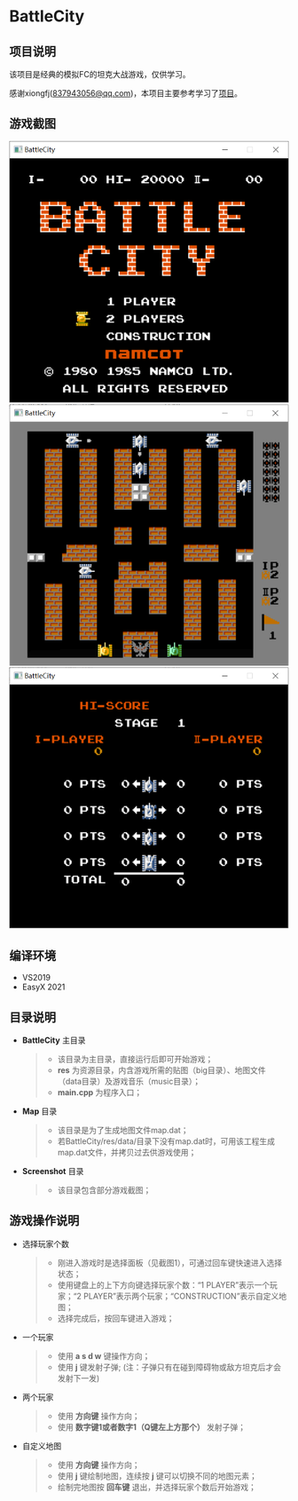 # BattleCity

## 项目说明

该项目是经典的模拟FC的坦克大战游戏，仅供学习。

感谢xiongfj(837943056@qq.com)，本项目主要参考学习了[项目](https://codebus.cn/xiongfj/fc-tank)。  

## 游戏截图
![游戏截图1](https://github.com/eppesh/BattleCity/blob/main/Screenshot/pic_1.png)  
![游戏截图2](https://github.com/eppesh/BattleCity/blob/main/Screenshot/pic_2.png) 
![游戏截图3](https://github.com/eppesh/BattleCity/blob/main/Screenshot/pic_3.png) 

## 编译环境

- VS2019
- EasyX 2021  

## 目录说明

- **BattleCity** 主目录

  > - 该目录为主目录，直接运行后即可开始游戏；
  > - **res** 为资源目录，内含游戏所需的贴图（big目录）、地图文件（data目录）及游戏音乐（music目录）；
  > - **main.cpp** 为程序入口；

- **Map** 目录

  > - 该目录是为了生成地图文件map.dat；
  > - 若BattleCity/res/data/目录下没有map.dat时，可用该工程生成map.dat文件，并拷贝过去供游戏使用；

- **Screenshot** 目录

  > - 该目录包含部分游戏截图；  
  
## 游戏操作说明

- 选择玩家个数

  > - 刚进入游戏时是选择面板（见截图1），可通过回车键快速进入选择状态；
  > - 使用键盘上的上下方向键选择玩家个数：“1 PLAYER”表示一个玩家；“2 PLAYER”表示两个玩家；“CONSTRUCTION”表示自定义地图；
  > - 选择完成后，按回车键进入游戏；

- 一个玩家

  > - 使用 **a s d w** 键操作方向；
  > - 使用 **j** 键发射子弹; (注：子弹只有在碰到障碍物或敌方坦克后才会发射下一发)

- 两个玩家

  > - 使用 **方向键** 操作方向；
  > - 使用 **数字键1或者数字1（Q键左上方那个）** 发射子弹；

- 自定义地图

  > - 使用 **方向键** 操作方向；
  > - 使用 **j** 键绘制地图，连续按 **j** 键可以切换不同的地图元素；
  > - 绘制完地图按 **回车键** 退出，并选择玩家个数后开始游戏；
  
